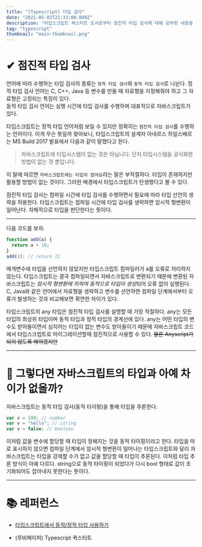 ```yaml
---
title: "[Typescript] 타입 검사"
date: "2021-05-03T21:33:00.000Z"
description: "타입스크립트 퀵스타트 도서로부터 점진적 타입 검사에 대해 공부한 내용을 정리합니다."
tag: "typescript"
thumbnail: "main-thumbnail.png"
---
```


# ✔ 점진적 타입 검사

언어에 따라 수행하는 타입 검사의 종류는 `정적 타입 검사`와 `동적 타입 검사`로 나뉜다. 정적 타입 검사 언어는 C, C++, Java 등 변수를 만들 때 자료형을 지정해줘야 하고 그 자료형은 고정되는 특징이 있다.  
동적 타입 검사 언어는 실행 시간에 타입 검사를 수행하며 대표적으로 자바스크립트가 있다.

타입스크립트는 정적 타입 언어처럼 보일 수 있지만 정확히는 `점진적 타입 검사`를 수행하는 언어이다. 이게 무슨 뜻일까 찾아보니, 타입스크립트의 설계자 아네르스 하일스베르는 MS Build 2017 발표에서 다음과 같이 말했다고 한다.

> 자바스크립트에 타입시스템이 없는 것은 아닙니다. 단지 타입시스템을 공식화한 방법이 없는 것 뿐입니다.

이 말에 따르면 `자바스크립트에는 타입이 없어요`라는 말은 부적절하다. 타입이 존재하지만 활용할 방법이 없는 것이다. 그러한 배경에서 타입스크립트가 탄생했다고 볼 수 있다.

점진적 타입 검사는 컴파일 시간에 타입 검사를 수행하면서 필요에 따라 타입 선언의 생략을 허용한다. 타입스크립트는 컴파일 시간에 타입 검사를 생략하면 암시적 형변환이 일어난다. 자체적으로 타입을 판단한다는 뜻이다.

---

다음 코드를 보자.

```typescript
function add(a) {
  return a + 10;
}
add(1); // return 11
```

매개변수에 타입을 선언하지 않았지만 타입스크립트 컴파일러가 a를 오류로 처리하지 않는다. 타입스크립트는 결국 컴파일되면서 자바스크립트로 변환되기 때문에 변환된 자바스크립트는 *암시적 형변환에 의하여 동적으로 타입이 생성*되어 오류 없이 실행된다. C, Java와 같은 언어에서 자료형을 생략하고 변수를 선언하면 컴파일 단계에서부터 오류가 발생하는 것과 비교해보면 확연한 차이가 있다.

타입스크립트의 any 타입은 점진적 타입 검사를 설명할 때 가장 적절하다. any는 모든 타입의 최상위 타입이며 동적 타입과 정적 타입의 경계선에 있다. any는 어떤 타입의 변수도 받아들이면서 심지어는 타입이 없는 변수도 받아들이기 때문에 자바스크립트 코드에서 타입스크립트로 마이그레이션할때 점진적으로 사용할 수 있다. <s>물론 Anyscript가 되지 않도록 해야겠지만</s>

---

# 🧐 그렇다면 자바스크립트의 타입과 아예 차이가 없을까?

자바스크립트는 동적 타입 검사(동적 타이핑)을 통해 타입을 추론한다.

```javascript
var v = 100; // number
var v = "hello"; // string
var v = false; // boolean
```

이처럼 값을 변수에 할당할 때 타입이 정해지는 것을 동적 타이핑이라고 한다. 타입을 따로 표시하지 않으면 컴파일 단계에서 암시적 형변환이 일어나는 타입스크립트와 달리 자바스크립트는 타입을 강제할 수가 없고 값을 할당할 때 타입이 추론된다. 이처럼 타입 추론 방식이 아예 다르다. string으로 동적 타이핑이 되었다가 다시 bool 형태로 값이 초기화되어도 잡아내지 못한다는 뜻이다.

---

# 📚 레퍼런스

- [타입스크립트에서 동적/정적 타입 사용하기](https://webactually.com/2021/02/23/%ED%83%80%EC%9E%85%EC%8A%A4%ED%81%AC%EB%A6%BD%ED%8A%B8%EC%97%90%EC%84%9C-%EB%8F%99%EC%A0%81%C2%B7%EC%A0%95%EC%A0%81-%ED%83%80%EC%9E%85-%EC%82%AC%EC%9A%A9%ED%95%98%EA%B8%B0/)

- (루비페이퍼) Typescript 퀵스타트
